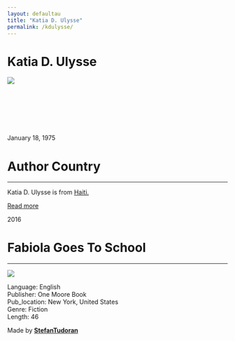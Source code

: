```yaml
---
layout: defaultau
title: "Katia D. Ulysse"
permalink: /kdulysse/
---
```

<!-- partial:index.partial.html -->
<div class="content">
    <h1>Katia D. Ulysse</h1>
    <div class="quote">
        <div><img src="https://www.katiadulysse.com/wp-content/uploads/2018/08/Katia1-001-1-252x300.jpg" class="logo"></div>
    </div>
    <div class="timeline">
        <div style="padding-bottom:100px;"></div>
        <div class="block">
            <div class="date right"><p class="right"> January 18, 1975 </p></div>
            <div class="dot"></div>
            <div class="left first">
            <div class="author_country">
                <h1>Author Country</h1><hr>
            <div class="aclocation"><p> Katia D. Ulysse is from <a href="{{ site.baseurl }}5">Haiti.</a></p></div>
                <div class="acreadmore">  <a href="#" target="_blank">Read more</a></div>
            </div>
            </div>
        </div>
        <div class="block">
            <div class="date left"><p class="left">2016</p></div>
            <div class="dot"></div>
            <div class="right">
                <h1>Fabiola Goes To School</h1><hr>
                <p><img src="https://m.media-amazon.com/images/I/51h-pkOrVPL._SX398_BO1,204,203,200_.jpg"></p>
                <p>
                Language: English<br/>
                Publisher: One Moore Book<br/>
                Pub_location: New York, United States<br/>
                Genre: Fiction<br/>
                Length: 46</p>
            </div>
        </div>
        <div id="footer">
        <p id="copyright">Made by&nbsp;<strong><a href="https://www.linkedin.com/in/nicolae-stefan-tudoran-b02291127/" target="_blank">StefanTudoran</a></strong></p>
    </div>
</div>
<!-- partial -->
  <script src='https://cdnjs.cloudflare.com/ajax/libs/jquery/3.1.1/jquery.min.js'></script><script  src="assets/js/authorscript.js"></script>
